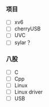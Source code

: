 ### 项目

- [ ] xv6
- [ ] cherryUSB
- [ ] UVC
- [ ] sylar？

### 八股

- [ ] C
- [ ] Cpp
- [ ] Linux
- [ ] Linux driver
- [ ] USB